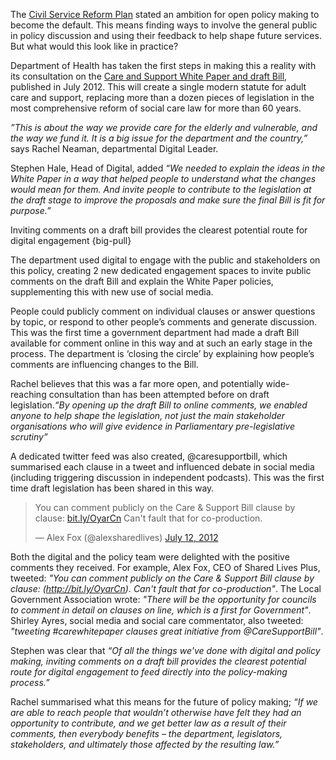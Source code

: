 The [Civil Service Reform Plan](http://www.civilservice.gov.uk/reform) stated an ambition for open policy making to become the default. This means finding ways to involve the general public in policy discussion and using their feedback to help shape future services. But what would this look like in practice?

Department of Health has taken the first steps in making this a reality with its consultation on the [Care and Support White Paper and draft Bill](http://careandsupportbill.dh.gov.uk/comment-by-clause/part-1-care-and-support/), published in July 2012. This will create a single modern statute for adult care and support, replacing more than a dozen pieces of legislation in the most comprehensive reform of social care law for more than 60 years.

*”This is about the way we provide care for the elderly and vulnerable, and the way we fund it. It is a big issue for the department and the country,”* says Rachel Neaman, departmental Digital Leader.

Stephen Hale, Head of Digital, added *“We needed to explain the ideas in the White Paper in a way that helped people to understand what the changes would mean for them. And invite people to contribute to the legislation at the draft stage to improve the proposals and make sure the final Bill is fit for purpose.”*

Inviting comments on a draft bill provides the clearest potential route for digital engagement
{big-pull}

The department used digital to engage with the public and stakeholders on this policy, creating 2 new dedicated engagement spaces to invite public comments on the draft Bill and explain the White Paper policies, supplementing this with new use of social media.

People could publicly comment on individual clauses or answer questions by topic, or respond to other people’s comments and generate discussion. This was the first time a government department had made a draft Bill available for comment online in this way and at such an early stage in the process. The department is ‘closing the circle’ by explaining how people’s comments are influencing changes to the Bill.

Rachel believes that this was a far more open, and potentially wide-reaching consultation than has been attempted before on draft legislation.*“By opening up the draft Bill to online comments, we enabled anyone to help shape the legislation, not just the main stakeholder organisations who will give evidence in Parliamentary pre-legislative scrutiny”*

A dedicated twitter feed was also created, @caresupportbill, which summarised each clause in a tweet and influenced debate in social media (including triggering discussion in independent podcasts). This was the first time draft legislation has been shared in this way.

<div class="tweet">
  <blockquote class="twitter-tweet"><p>You can comment publicly on the Care &amp; Support Bill clause by clause: <a href="http://t.co/ThEYXHId" title="http://bit.ly/OyarCn">bit.ly/OyarCn</a> Can't fault that for co-production.</p>&mdash; Alex Fox (@alexsharedlives) <a href="https://twitter.com/alexsharedlives/status/223334632685436928" data-datetime="2012-07-12T08:35:00+00:00">July 12, 2012</a></blockquote>
  <script src="//platform.twitter.com/widgets.js" charset="utf-8"></script>
</div>

Both the digital and the policy team were delighted with the positive comments they received. For example, Alex Fox, CEO of Shared Lives Plus, tweeted: *"You can comment publicly on the Care & Support Bill clause by clause: (http://bit.ly/OyarCn). Can't fault that for co-production"*. The Local Government Association wrote: *"There will be the opportunity for councils to comment in detail on clauses on line, which is a first for Government"*. Shirley Ayres, social media and social care commentator, also tweeted: *"tweeting #carewhitepaper clauses great initiative from @CareSupportBill"*.

Stephen was clear that *“Of all the things we've done with digital and policy making, inviting comments on a draft bill provides the clearest potential route for digital engagement to feed directly into the policy-making process.”*

Rachel summarised what this means for the future of policy making; *“If we are able to reach people that wouldn’t otherwise have felt they had an opportunity to contribute, and we get better law as a result of their comments, then everybody benefits – the department, legislators, stakeholders, and ultimately those affected by the resulting law.”*